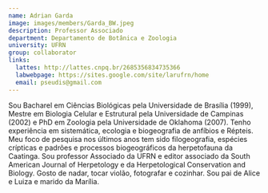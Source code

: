 ```yaml
---
name: Adrian Garda
image: images/members/Garda_BW.jpeg
description: Professor Associado
department: Departamento de Botânica e Zoologia
university: UFRN
group: collaborator
links:
  lattes: http://lattes.cnpq.br/2685356834735366
  labwebpage: https://sites.google.com/site/larufrn/home
  email: pseudis@gmail.com
---
```


Sou Bacharel em Ciências Biológicas pela Universidade de Brasília (1999), Mestre em Biologia Celular e Estrutural pela Universidade de Campinas (2002) e PhD em Zoologia pela Universidade de Oklahoma (2007). Tenho experiência em sistemática, ecologia e biogeografia de anfíbios e Répteis. Meu foco de pesquisa nos últimos anos tem sido filogeografia, espécies crípticas e padrões e processos biogeográficos da herpetofauna da Caatinga. Sou professor Associado da UFRN e editor associado da South American Journal of Herpetology e da Herpetological Conservation and Biology. Gosto de nadar, tocar violão, fotografar e cozinhar. Sou pai de Alice e Luiza e marido da Marília.
